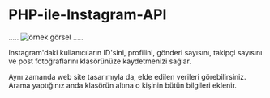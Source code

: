 # PHP-ile-Instagram-API


.....
![örnek görsel](https://user-images.githubusercontent.com/71228518/219182893-938efc3a-9eef-4556-be84-ca0cdd6b3ed8.png)
.....

Instagram'daki kullanıcıların ID'sini, profilini, gönderi sayısını, takipçi sayısını 
ve post fotoğraflarını klasörünüze kaydetmenizi sağlar.

Aynı zamanda web site tasarımıyla da, elde edilen verileri görebilirsiniz. 
Arama yaptığınız anda klasörün altına o kişinin bütün bilgileri eklenir. 
